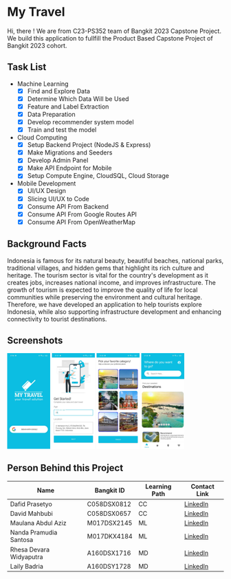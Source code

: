 
# My Travel
Hi, there ! We are from C23-PS352 team of Bangkit 2023 Capstone Project. We build this application to fullfill the Product Based Capstone Project of Bangkit 2023 cohort. 


## Task List
* Machine Learning
    * [X] Find and Explore Data
    * [X] Determine Which Data Will be Used
    * [X] Feature and Label Extraction
    * [X] Data Preparation
    * [X] Develop recommender system model
    * [X] Train and test the model
* Cloud Computing
    * [X] Setup Backend Project (NodeJS & Express)
    * [X] Make Migrations and Seeders
    * [X] Develop Admin Panel
    * [X] Make API Endpoint for Mobile
    * [X] Setup Compute Engine, CloudSQL, Cloud Storage
* Mobile Development
    * [X] UI/UX Design
    * [X] Slicing UI/UX to Code
    * [X] Consume API From Backend
    * [X] Consume API From Google Routes API
    * [X] Consume API From OpenWeatherMap
## Background Facts

Indonesia is famous for its natural beauty, beautiful beaches, national parks, traditional villages, and hidden gems that highlight its rich culture and heritage. The tourism sector is vital for the country's development as it creates jobs, increases national income, and improves infrastructure. The growth of tourism is expected to improve the quality of life for local communities while preserving the environment and cultural heritage. Therefore, we have developed an application to help tourists explore Indonesia, while also supporting infrastructure development and enhancing connectivity to tourist destinations. 
## Screenshots

<p float="left">
<img src="https://github.com/Project-Capstone-Bangkit-2023/main-repository/blob/master/Screenshoots/1.%20Login%20Page.jpeg?raw=true" width="100" >
<img src="https://github.com/Project-Capstone-Bangkit-2023/main-repository/blob/master/Screenshoots/2.%20First%20Setup%20Page.jpeg?raw=true" width="100" >
<img src="https://github.com/Project-Capstone-Bangkit-2023/main-repository/blob/master/Screenshoots/3.%20Setup%20Category%20Page.jpeg?raw=true" width="100">
<img src="https://github.com/Project-Capstone-Bangkit-2023/main-repository/blob/master/Screenshoots/4.%20Home%20Page.jpeg?raw=true" width="100">
</p>

## Person Behind this Project

| Name      | Bangkit ID | Learning Path | Contact Link |
| ----------- | ----------- | ----------- | ----------- |
| Dafid Prasetyo      | C058DSX0812       | CC      | [LinkedIn](https://www.linkedin.com/in/dafidpr/en-us?trk=people-guest_people_search-card)       |
| David Mahbubi   | C058DSX0657        | CC      | [LinkedIn](https://id.linkedin.com/in/david-mahbubi)       |
| Maulana Abdul Aziz   | M017DSX2145        | ML      | [LinkedIn](https://id.linkedin.com/in/maulana-abdul-aziz-711955218)       |
| Nanda Pramudia Santosa | M017DKX4184        | ML      | [LinkedIn](https://id.linkedin.com/in/nanda-pramudia-santosa-aa16351ba)       |
| Rhesa Devara Widyaputra| A160DSX1716        | MD      | [LinkedIn](https://id.linkedin.com/in/rhesa-devara-widyaputra-854213160)       |
| Laily Badria | A160DSY1728        | MD      | [LinkedIn](https://www.linkedin.com/in/lailybadria/)       |

